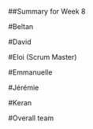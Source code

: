 ##Summary for Week 8

#Beltan


#David


#Eloi (Scrum Master)


#Emmanuelle


#Jérémie


#Keran


#Overall team
